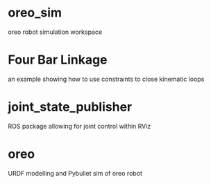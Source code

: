 # oreo_sim
oreo robot simulation workspace

# Four Bar Linkage
an example showing how to use constraints to close kinematic loops

# joint_state_publisher
ROS package allowing for joint control within RViz

# oreo
URDF modelling and Pybullet sim of oreo robot
